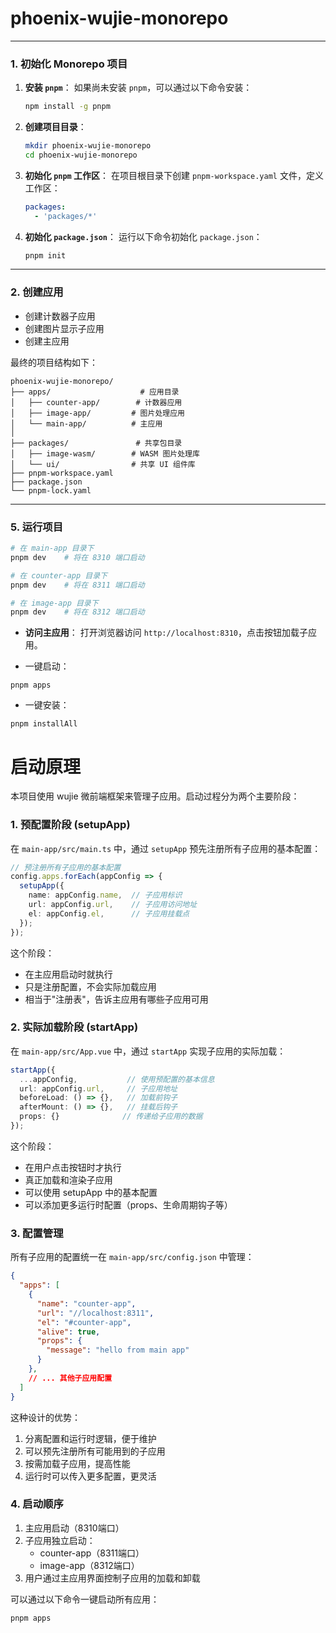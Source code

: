 # phoenix-wujie-monorepo
---

### 1. 初始化 Monorepo 项目

1. **安装 `pnpm`**：
   如果尚未安装 `pnpm`，可以通过以下命令安装：
   ```bash
   npm install -g pnpm
   ```

2. **创建项目目录**：
   ```bash
   mkdir phoenix-wujie-monorepo
   cd phoenix-wujie-monorepo
   ```

3. **初始化 `pnpm` 工作区**：
   在项目根目录下创建 `pnpm-workspace.yaml` 文件，定义工作区：
   ```yaml
   packages:
     - 'packages/*'
   ```

4. **初始化 `package.json`**：
   运行以下命令初始化 `package.json`：
   ```bash
   pnpm init
   ```

---

### 2. 创建应用

- 创建计数器子应用
- 创建图片显示子应用
- 创建主应用

最终的项目结构如下：
```
phoenix-wujie-monorepo/
├── apps/                    # 应用目录
│   ├── counter-app/        # 计数器应用
│   ├── image-app/         # 图片处理应用
│   └── main-app/          # 主应用
│
├── packages/               # 共享包目录
│   ├── image-wasm/        # WASM 图片处理库
│   └── ui/                # 共享 UI 组件库
├── pnpm-workspace.yaml
├── package.json
└── pnpm-lock.yaml
```

---

### 5. 运行项目
 
```bash
# 在 main-app 目录下
pnpm dev    # 将在 8310 端口启动

# 在 counter-app 目录下
pnpm dev    # 将在 8311 端口启动

# 在 image-app 目录下
pnpm dev    # 将在 8312 端口启动
```

- **访问主应用**：
   打开浏览器访问 `http://localhost:8310`，点击按钮加载子应用。

- 一键启动：

`pnpm apps`
- 一键安装：

`pnpm installAll`


# 启动原理

本项目使用 wujie 微前端框架来管理子应用。启动过程分为两个主要阶段：

### 1. 预配置阶段 (setupApp)

在 `main-app/src/main.ts` 中，通过 `setupApp` 预先注册所有子应用的基本配置：

```typescript
// 预注册所有子应用的基本配置
config.apps.forEach(appConfig => {
  setupApp({
    name: appConfig.name,  // 子应用标识
    url: appConfig.url,    // 子应用访问地址
    el: appConfig.el,      // 子应用挂载点
  });
});
```

这个阶段：
- 在主应用启动时就执行
- 只是注册配置，不会实际加载应用
- 相当于"注册表"，告诉主应用有哪些子应用可用

### 2. 实际加载阶段 (startApp)

在 `main-app/src/App.vue` 中，通过 `startApp` 实现子应用的实际加载：

```typescript
startApp({
  ...appConfig,           // 使用预配置的基本信息
  url: appConfig.url,     // 子应用地址
  beforeLoad: () => {},   // 加载前钩子
  afterMount: () => {},   // 挂载后钩子
  props: {}              // 传递给子应用的数据
});
```

这个阶段：
- 在用户点击按钮时才执行
- 真正加载和渲染子应用
- 可以使用 setupApp 中的基本配置
- 可以添加更多运行时配置（props、生命周期钩子等）

### 3. 配置管理

所有子应用的配置统一在 `main-app/src/config.json` 中管理：

```json
{
  "apps": [
    {
      "name": "counter-app",
      "url": "//localhost:8311",
      "el": "#counter-app",
      "alive": true,
      "props": {
        "message": "hello from main app"
      }
    },
    // ... 其他子应用配置
  ]
}
```

这种设计的优势：
1. 分离配置和运行时逻辑，便于维护
2. 可以预先注册所有可能用到的子应用
3. 按需加载子应用，提高性能
4. 运行时可以传入更多配置，更灵活

### 4. 启动顺序

1. 主应用启动（8310端口）
2. 子应用独立启动：
   - counter-app（8311端口）
   - image-app（8312端口）
3. 用户通过主应用界面控制子应用的加载和卸载

可以通过以下命令一键启动所有应用：
```bash
pnpm apps
```

